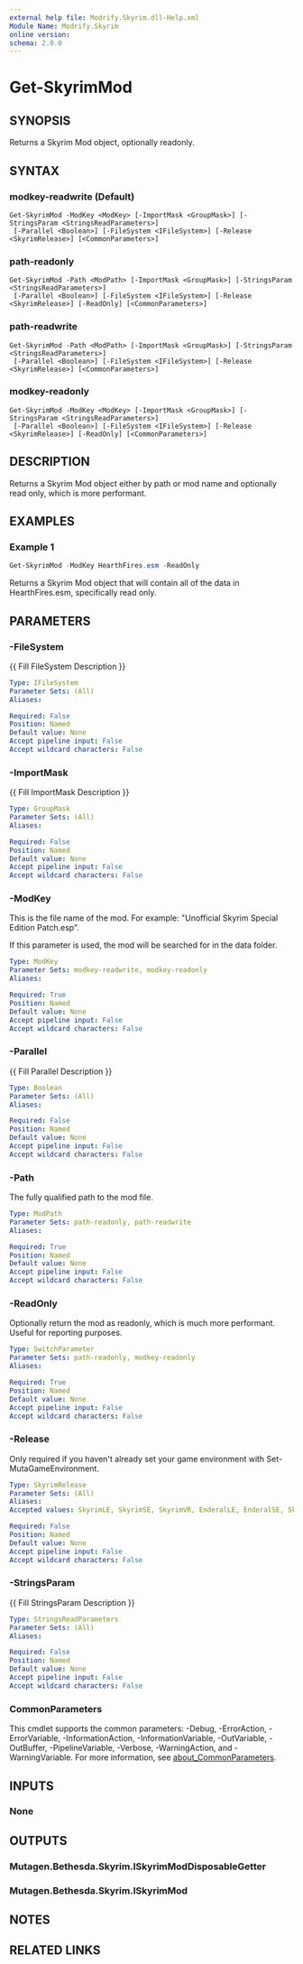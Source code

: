 ```yaml
---
external help file: Modrify.Skyrim.dll-Help.xml
Module Name: Modrify.Skyrim
online version:
schema: 2.0.0
---
```


# Get-SkyrimMod

## SYNOPSIS
Returns a Skyrim Mod object, optionally readonly.

## SYNTAX

### modkey-readwrite (Default)
```
Get-SkyrimMod -ModKey <ModKey> [-ImportMask <GroupMask>] [-StringsParam <StringsReadParameters>]
 [-Parallel <Boolean>] [-FileSystem <IFileSystem>] [-Release <SkyrimRelease>] [<CommonParameters>]
```

### path-readonly
```
Get-SkyrimMod -Path <ModPath> [-ImportMask <GroupMask>] [-StringsParam <StringsReadParameters>]
 [-Parallel <Boolean>] [-FileSystem <IFileSystem>] [-Release <SkyrimRelease>] [-ReadOnly] [<CommonParameters>]
```

### path-readwrite
```
Get-SkyrimMod -Path <ModPath> [-ImportMask <GroupMask>] [-StringsParam <StringsReadParameters>]
 [-Parallel <Boolean>] [-FileSystem <IFileSystem>] [-Release <SkyrimRelease>] [<CommonParameters>]
```

### modkey-readonly
```
Get-SkyrimMod -ModKey <ModKey> [-ImportMask <GroupMask>] [-StringsParam <StringsReadParameters>]
 [-Parallel <Boolean>] [-FileSystem <IFileSystem>] [-Release <SkyrimRelease>] [-ReadOnly] [<CommonParameters>]
```

## DESCRIPTION
Returns a Skyrim Mod object either by path or mod name and optionally read only, which is more performant.

## EXAMPLES

### Example 1
```powershell
Get-SkyrimMod -ModKey HearthFires.esm -ReadOnly
```

Returns a Skyrim Mod object that will contain all of the data in HearthFires.esm, specifically read only.

## PARAMETERS

### -FileSystem
{{ Fill FileSystem Description }}

```yaml
Type: IFileSystem
Parameter Sets: (All)
Aliases:

Required: False
Position: Named
Default value: None
Accept pipeline input: False
Accept wildcard characters: False
```

### -ImportMask
{{ Fill ImportMask Description }}

```yaml
Type: GroupMask
Parameter Sets: (All)
Aliases:

Required: False
Position: Named
Default value: None
Accept pipeline input: False
Accept wildcard characters: False
```

### -ModKey
This is the file name of the mod. For example: "Unofficial Skyrim Special Edition Patch.esp".

If this parameter is used, the mod will be searched for in the data folder.

```yaml
Type: ModKey
Parameter Sets: modkey-readwrite, modkey-readonly
Aliases:

Required: True
Position: Named
Default value: None
Accept pipeline input: False
Accept wildcard characters: False
```

### -Parallel
{{ Fill Parallel Description }}

```yaml
Type: Boolean
Parameter Sets: (All)
Aliases:

Required: False
Position: Named
Default value: None
Accept pipeline input: False
Accept wildcard characters: False
```

### -Path
The fully qualified path to the mod file.

```yaml
Type: ModPath
Parameter Sets: path-readonly, path-readwrite
Aliases:

Required: True
Position: Named
Default value: None
Accept pipeline input: False
Accept wildcard characters: False
```

### -ReadOnly
Optionally return the mod as readonly, which is much more performant. Useful for reporting purposes.

```yaml
Type: SwitchParameter
Parameter Sets: path-readonly, modkey-readonly
Aliases:

Required: True
Position: Named
Default value: None
Accept pipeline input: False
Accept wildcard characters: False
```

### -Release
Only required if you haven't already set your game environment with Set-MutaGameEnvironment.

```yaml
Type: SkyrimRelease
Parameter Sets: (All)
Aliases:
Accepted values: SkyrimLE, SkyrimSE, SkyrimVR, EnderalLE, EnderalSE, SkyrimSEGog

Required: False
Position: Named
Default value: None
Accept pipeline input: False
Accept wildcard characters: False
```

### -StringsParam
{{ Fill StringsParam Description }}

```yaml
Type: StringsReadParameters
Parameter Sets: (All)
Aliases:

Required: False
Position: Named
Default value: None
Accept pipeline input: False
Accept wildcard characters: False
```

### CommonParameters
This cmdlet supports the common parameters: -Debug, -ErrorAction, -ErrorVariable, -InformationAction, -InformationVariable, -OutVariable, -OutBuffer, -PipelineVariable, -Verbose, -WarningAction, and -WarningVariable. For more information, see [about_CommonParameters](http://go.microsoft.com/fwlink/?LinkID=113216).

## INPUTS

### None

## OUTPUTS

### Mutagen.Bethesda.Skyrim.ISkyrimModDisposableGetter

### Mutagen.Bethesda.Skyrim.ISkyrimMod

## NOTES

## RELATED LINKS
